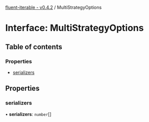 [fluent-iterable - v0.4.2](../README.md) / MultiStrategyOptions

# Interface: MultiStrategyOptions

## Table of contents

### Properties

- [serializers](multistrategyoptions.md#serializers)

## Properties

### serializers

• **serializers**: `number`[]
